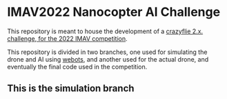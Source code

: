 # IMAV2022 Nanocopter AI Challenge


This repository is meant to house the development of a [crazyflie 2.x. challenge, for the 2022 IMAV competition](https://2022.imavs.org/index.php/competition/nanocopter-ai-challenge/). 

This repository is divided in two branches, one used for simulating the drone and AI using [webots](https://cyberbotics.com/#cyberbotics), and another used for the actual drone, and eventually the final code used in the competition.

## This is the simulation branch
